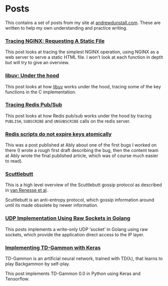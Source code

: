 # Posts
This contains a set of posts from my site at [andrewdunstall.com](https://www.andrewdunstall.com/).
These are written to help my own understanding and practice writing.

### [Tracing NGINX: Requesting A Static File](https://github.com/andydunstall/posts/blob/main/tracing-nginx-requesting-a-static-file.md)
This post looks at tracing the simplest NGINX operation, using NGINX as a web
server to serve a static HTML file. I won't look at each function in depth but
will try to give an overview.

### [libuv: Under the hood](https://github.com/andydunstall/posts/blob/main/libuv-under-the-hood.md)
This post looks at how [libuv](https://libuv.org/) works under the hood, tracing
some of the key functions in the C implementation.

### [Tracing Redis Pub/Sub](https://github.com/andydunstall/posts/blob/main/tracing-redis-pub-sub.md)
This post looks at how Redis pub/sub works under the hood by tracing
`PUBLISH`, `SUBSCRIBE` and `UNSUBSCRIBE` calls on the redis server.

### [Redis scripts do not expire keys atomically](https://ably.com/blog/redis-keys-do-not-expire-atomically)
This was a post published at Ably about one of the first bugs I worked on there
(I wrote a rough first draft describing the bug, then the content team at Ably
wrote the final published article, which was of course much easier to read).

### [Scuttlebutt](https://github.com/andydunstall/posts/blob/main/scuttlebutt.md)
This is a high level overview of the Scuttlebutt gossip protocol as described
in [van Renesse et al](https://www.cs.cornell.edu/home/rvr/papers/flowgossip.pdf).

Scuttlebutt is an anti-entropy protocol, which gossip information around
until its made obsolete by newer information.

### [UDP Implementation Using Raw Sockets in Golang](https://github.com/andydunstall/posts/blob/main/udp-implementation-using-raw-sockets-in-golang.md)
This posts implements a write-only UDP ‘socket’ in Golang using raw sockets,
which provide the application direct access to the IP layer.

### [Implementing TD-Gammon with Keras](https://github.com/andydunstall/posts/blob/main/implementing-td-gammon-with-keras.md)
TD-Gammon is an artificial neural network, trained with TD(λ), that learns to play Backgammon by self-play.

This post implements TD-Gammon 0.0 in Python using Keras and Tensorflow.
